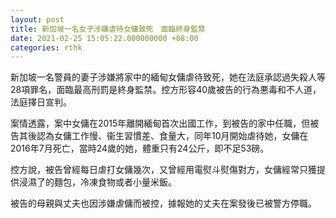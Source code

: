 ```yaml
---
layout: post
title: 新加坡一名女子涉嫌虐待女傭致死　面臨終身監禁
date: 2021-02-25 15:05:22.000000000 +08:00
categories: rthk
---
```


新加坡一名警員的妻子涉嫌將家中的緬甸女傭虐待致死，她在法庭承認過失殺人等28項罪名，面臨最高刑罰是終身監禁。控方形容40歲被告的行為悪毒和不人道，法庭擇日宣判。

案情透露，案中女傭在2015年離開緬甸首次出國工作，到被告的家中任職，但被告其後認為女傭工作慢、衞生習慣差、食量大，同年10月開始虐待她，女傭在2016年7月死亡，當時24歲的她，體重只有24公斤，即不足53磅。

控方說，被告曾經每日虐打女傭幾次，又曾經用電熨斗熨傷對方，女傭經常只獲提供浸濕了的麵包，冷凍食物或者小量米飯。

被告的母親與丈夫也因涉嫌虐傭而被控，據報她的丈夫在案發後已被警方停職。
